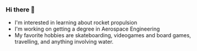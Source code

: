 ### Hi there 👋

- I'm interested in learning about rocket propulsion
- I'm working on getting a degree in Aerospace Engineering
- My favorite hobbies are skateboarding, videogames and board games, travelling, and anything involving water.

<!--
**jafitz1/jafitz1** is a ✨ _special_ ✨ repository because its `README.md` (this file) appears on your GitHub profile.

Here are some ideas to get you started:

- 🔭 I’m currently working on ...
- 🌱 I’m currently learning ...
- 👯 I’m looking to collaborate on ...
- 🤔 I’m looking for help with ...
- 💬 Ask me about ...
- 📫 How to reach me: ...
- 😄 Pronouns: ...
- ⚡ Fun fact: ...
-->
